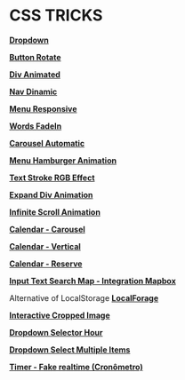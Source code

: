 # CSS TRICKS

**[Dropdown](https://kind-engelbart-7192d5.netlify.app)**

**[Button Rotate](https://ecstatic-keller-d69158.netlify.app)**

**[Div Animated](https://optimistic-wing-16294a.netlify.app)**

**[Nav Dinamic](https://gifted-poincare-e87efb.netlify.app)**

**[Menu Responsive](https://kind-saha-ab7d49.netlify.app)**

**[Words FadeIn](https://amazing-toffee-f40da5.netlify.app)**

**[Carousel Automatic](https://adorable-phoenix-5de297.netlify.app)**

**[Menu Hamburger Animation](https://zingy-pie-183c40.netlify.app)**

**[Text Stroke RGB Effect](https://meek-marigold-1803c4.netlify.app)**

**[Expand Div Animation](https://extraordinary-pony-10c0da.netlify.app)**

**[Infinite Scroll Animation](https://lucent-daifuku-1c93d4.netlify.app)**

**[Calendar - Carousel](https://dashing-tiramisu-68bd97.netlify.app/)**

**[Calendar - Vertical](https://thunderous-sunshine-5ac4e8.netlify.app/)**

**[Calendar - Reserve](https://fancy-elf-bc82d6.netlify.app)**

**[Input Text Search Map - Integration Mapbox](https://willowy-nougat-832b1c.netlify.app/)**

Alternative of LocalStorage
**[LocalForage](https://regal-paprenjak-b8e85c.netlify.app/)**

**[Interactive Cropped Image](https://playful-kelpie-ec5312.netlify.app/)**

**[Dropdown Selector Hour](https://fanciful-faloodeh-dc1d92.netlify.app/)**

**[Dropdown Select Multiple Items](https://warm-jalebi-2379b3.netlify.app/)**

**[Timer - Fake realtime (Cronômetro)](https://splendid-biscuit-d07e9b.netlify.app/)**